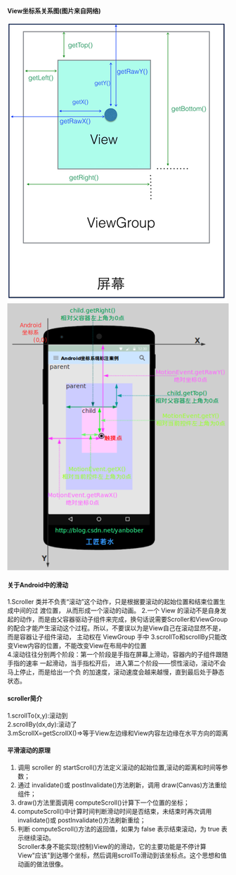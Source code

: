 #### View坐标系关系图(图片来自网络)
![](https://github.com/xandone/yLayoutSample/blob/master/app/src/main/java/com/app/xandone/ylayoutsample/scroller/20160221170553904.jpg)
![](https://github.com/xandone/yLayoutSample/blob/master/app/src/main/java/com/app/xandone/ylayoutsample/scroller/20160104113905961.jpg)

#### 关于Android中的滑动
1.Scroller 类并不负责“滚动”这个动作，只是根据要滚动的起始位置和结束位置生成中间的过
渡位置， 从而形成一个滚动的动画。
2.一个 View 的滚动不是自身发起的动作，而是由父容器驱动子组件来完成，换句话说需要Scroller和ViewGroup
的配合才能产生滚动这个过程。所以，不要误以为是View自己在滚动显然不是，而是容器让子组件滚动，
主动权在 ViewGroup 手中
3.scrollTo和scrollBy只能改变View内容的位置，不能改变View在布局中的位置</br>
4.滚动往往分别两个阶段：第一个阶段是手指在屏幕上滑动，容器内的子组件跟随手指的速率
一起滑动，当手指松开后， 进入第二个阶段——惯性滚动，滚动不会马上停止，而是给出一个负
的加速度，滚动速度会越来越慢，直到最后处于静态状态。

#### scroller简介
1.scrollTo(x,y):滚动到</br>
2.scrollBy(dx,dy):滚动了</br>
3.mScrollX=getScrollX()=>等于View左边缘和View内容左边缘在水平方向的距离</br>

#### 平滑滚动的原理
1) 调用 scroller 的 startScroll()方法定义滚动的起始位置,滚动的距离和时间等参数；</br>
2) 通过 invalidate()或 postInvalidate()方法刷新，调用 draw(Canvas)方法重绘组件；</br>
3) draw()方法里面调用 computeScroll()计算下一个位置的坐标；</br>
4) computeScroll()中计算时间判断滑动时间是否结束，未结束时再次调用 invalidate()或 postInvalidate()方法刷新重绘；</br>
5) 判断 computeScroll()方法的返回值，如果为 false 表示结束滚动，为 true 表示继续滚动。</br>
Scroller本身不能实现(控制)View的的滑动，它的主要功能是不停计算View"应该"到达哪个坐标，然后调用scrollTo滑动到该坐标点。这个思想和值动画的做法很像。
